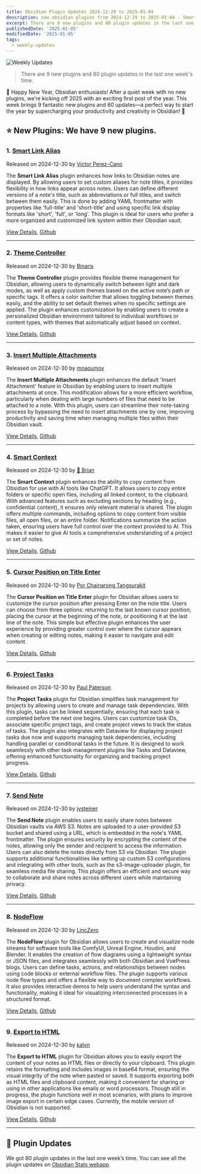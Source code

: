 ```yaml
---
title: Obsidian Plugin Updates 2024-12-29 to 2025-01-04
description: new obsidian plugins from 2024-12-29 to 2025-01-04 - Smart Link Alias, Theme Controller, Insert Multiple Attachments, Smart Context, Cursor Position on Title Enter, Project Tasks, Send Note, NodeFlow, Export to HTML
excerpt: There are 9 new plugins and 80 plugin updates in the last one week's time.
publishedDate: '2025-01-05'
modifiedDate: '2025-01-05'
tags:
  - weekly-updates
---
```


![Weekly Updates](/images/2025-01-05-weekly-plugin-updates-1.webp)

> There are 9 new plugins and 80 plugin updates in the last one week's time.

🎉 Happy New Year, Obsidian enthusiasts! After a quiet week with no new plugins, we’re kicking off 2025 with an exciting first post of the year. This week brings 9 fantastic new plugins and 80 updates—a perfect way to start the year by supercharging your productivity and creativity in Obsidian! 🚀

## ⭐ New Plugins: We have 9 new plugins.

### 1. [Smart Link Alias](/plugins/smart-link-alias)

Released on 2024-12-30 by [Victor Perez-Cano](https://github.com/vpcano)

The **Smart Link Alias** plugin enhances how links to Obsidian notes are displayed. By allowing users to set custom aliases for note titles, it provides flexibility in how links appear across notes. Users can define different versions of a note's title, such as abbreviations or full titles, and switch between them easily. This is done by adding YAML frontmatter with properties like 'full-title' and 'short-title' and using specific link display formats like 'short', 'full', or 'long'. This plugin is ideal for users who prefer a more organized and customized link system within their Obsidian vault.

[View Details](/plugins/smart-link-alias), [Github](https://github.com/vpcano/obsidian-smart-link-alias)

---

### 2. [Theme Controller](/plugins/bin-theme-controller)

Released on 2024-12-30 by [Binaris](https://github.com/Binaris00)

The **Theme Controller** plugin provides flexible theme management for Obsidian, allowing users to dynamically switch between light and dark modes, as well as apply custom themes based on the active note’s path or specific tags. It offers a color switcher that allows toggling between themes easily, and the ability to set default themes when no specific settings are applied. The plugin enhances customization by enabling users to create a personalized Obsidian environment tailored to individual workflows or content types, with themes that automatically adjust based on context.

[View Details](/plugins/bin-theme-controller), [Github](https://github.com/Binaris00/Theme-Controller)

---

### 3. [Insert Multiple Attachments](/plugins/insert-multiple-attachments)

Released on 2024-12-30 by [mnaoumov](https://github.com/mnaoumov)

The **Insert Multiple Attachments** plugin enhances the default 'Insert Attachment' feature in Obsidian by enabling users to insert multiple attachments at once. This modification allows for a more efficient workflow, particularly when dealing with large numbers of files that need to be attached to a note. With this plugin, users can streamline their note-taking process by bypassing the need to insert attachments one by one, improving productivity and saving time when managing multiple files within their Obsidian vault.

[View Details](/plugins/insert-multiple-attachments), [Github](https://github.com/mnaoumov/obsidian-insert-multiple-attachments)

---

### 4. [Smart Context](/plugins/smart-context)

Released on 2024-12-30 by [🌴 Brian](https://github.com/brianpetro)

The **Smart Context** plugin enhances the ability to copy content from Obsidian for use with AI tools like ChatGPT. It allows users to copy entire folders or specific open files, including all linked content, to the clipboard. With advanced features such as excluding sections by heading (e.g., confidential content), it ensures only relevant material is shared. The plugin offers multiple commands, including options to copy content from visible files, all open files, or an entire folder. Notifications summarize the action taken, ensuring users have full control over the context provided to AI. This makes it easier to give AI tools a comprehensive understanding of a project or set of notes.

[View Details](/plugins/smart-context), [Github](https://github.com/brianpetro/smart-context-obsidian)

---

### 5. [Cursor Position on Title Enter](/plugins/cursor-position-on-title-enter)

Released on 2024-12-30 by [Por Chainarong Tangsurakit](https://github.com/chaintng)

The **Cursor Position on Title Enter** plugin for Obsidian allows users to customize the cursor position after pressing Enter on the note title. Users can choose from three options: returning to the last known cursor position, placing the cursor at the beginning of the note, or positioning it at the last line of the note. This simple but effective plugin enhances the user experience by providing greater control over where the cursor appears when creating or editing notes, making it easier to navigate and edit content.

[View Details](/plugins/cursor-position-on-title-enter), [Github](https://github.com/chaintng/cursor-position-on-title-enter)

---

### 6. [Project Tasks](/plugins/project-tasks)

Released on 2024-12-30 by [Paul Paterson](https://github.com/paulpaterson)

The **Project Tasks** plugin for Obsidian simplifies task management for projects by allowing users to create and manage task dependencies. With this plugin, tasks can be linked sequentially, ensuring that each task is completed before the next one begins. Users can customize task IDs, associate specific project tags, and create project views to track the status of tasks. The plugin also integrates with Dataview for displaying project tasks due now and supports managing task dependencies, including handling parallel or conditional tasks in the future. It is designed to work seamlessly with other task management plugins like Tasks and Dataview, offering enhanced functionality for organizing and tracking project progress.

[View Details](/plugins/project-tasks), [Github](https://github.com/paulpaterson/obsidian-project-tasks)

---

### 7. [Send Note](/plugins/send-note)

Released on 2024-12-30 by [jvsteiner](https://github.com/jvsteiner)

The **Send Note** plugin enables users to easily share notes between Obsidian vaults via AWS S3. Notes are uploaded to a user-provided S3 bucket and shared using a URL, which is embedded in the note's YAML frontmatter. The plugin ensures security by encrypting the content of the notes, allowing only the sender and recipient to access the information. Users can also delete the notes directly from S3 via Obsidian. The plugin supports additional functionalities like setting up custom S3 configurations and integrating with other tools, such as the s3-image-uploader plugin, for seamless media file sharing. This plugin offers an efficient and secure way to collaborate and share notes across different users while maintaining privacy.

[View Details](/plugins/send-note), [Github](https://github.com/jvsteiner/send-note)

---

### 8. [NodeFlow](/plugins/node-flow)

Released on 2024-12-30 by [LincZero](https://github.com/LincZero)

The **NodeFlow** plugin for Obsidian allows users to create and visualize node streams for software tools like ComfyUI, Unreal Engine, Houdini, and Blender. It enables the creation of flow diagrams using a lightweight syntax or JSON files, and integrates seamlessly with both Obsidian and VuePress blogs. Users can define tasks, actions, and relationships between nodes using code blocks or external workflow files. The plugin supports various node flow types and offers a flexible way to document complex workflows. It also provides interactive demos to help users understand the syntax and functionality, making it ideal for visualizing interconnected processes in a structured format.

[View Details](/plugins/node-flow), [Github](https://github.com/LincZero/obsidian-node-flow)

---

### 9. [Export to HTML](/plugins/export-to-html)

Released on 2024-12-30 by [kalvn](https://github.com/kalvn)

The **Export to HTML** plugin for Obsidian allows you to easily export the content of your notes as HTML files or directly to your clipboard. This plugin retains the formatting and includes images in base64 format, ensuring the visual integrity of the note when pasted or saved. It supports exporting both as HTML files and clipboard content, making it convenient for sharing or using in other applications like emails or word processors. Though still in progress, the plugin functions well in most scenarios, with plans to improve image export in certain edge cases. Currently, the mobile version of Obsidian is not supported.

[View Details](/plugins/export-to-html), [Github](https://github.com/kalvn/obsidian-export-to-html)

---

## 🔁 Plugin Updates

We got 80 plugin updates in the last one week’s time. You can see all the plugin updates on [Obsidian Stats webapp](/updates).
